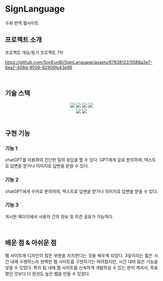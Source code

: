 # SignLanguage
수화 번역 웹사이트
</br>
## 프로젝트 소개

<p align="justify">
프로젝트 개요/동기
프로젝트 7차 
</p>

<p align="center">


https://github.com/SonEunBi/SignLanguage/assets/67938122/5588a2e7-8ea7-408d-9509-92906fe43e99

</p>

<br>

## 기술 스택

<div align=center>
  <img src="https://img.shields.io/badge/html5-E34F26?style=for-the-badge&logo=html5&logoColor=white"> 
  <img src="https://img.shields.io/badge/css-1572B6?style=for-the-badge&logo=css3&logoColor=white"> 
  <img src="https://img.shields.io/badge/javascript-F7DF1E?style=for-the-badge&logo=javascript&logoColor=black"> 
  <img src="https://img.shields.io/badge/mysql-4479A1?style=for-the-badge&logo=mysql&logoColor=white">
</div>
<div align=center>
  <img src="https://img.shields.io/badge/django-092E20?style=for-the-badge&logo=django&logoColor=white">
  <img src="https://img.shields.io/badge/amazonaws-232F3E?style=for-the-badge&logo=amazonaws&logoColor=white"> 
</div>
<br>

## 구현 기능

### 기능 1
chatGPT를 이용하여 간단한 질의 응답을 할 수 있다.
GPT에게 글로 문의하여, 텍스트로 답변을 받거나 이미지로 답변을 받을 수 있다.

### 기능 2
chatGPT에게 수어로 문의하여, 텍스트로 답변을 받거나 이미지로 답변을 받을 수 있다.

### 기능 3
게시판 페이지에서 사용자 간의 정보 및 의견 공유가 가능하다.


<br>

## 배운 점 & 아쉬운 점

<p align="justify">
웹 사이트에 디자인이 많은 부분을 차지한다는 것을 배우게 되었다. 3일이라는 짧은 시간 내에 수행하느라 완벽한 웹 사이트를 구현하기는 어려웠지만, 시간 대비 많은 기능을 넣을 수 있었다. 특히 팀 내에 웹 사이트를 신속하게 개발하실 수 있는 분이 계셔서, 목표했던 것보다 더 완성도 높은 웹을 만들 수 있었다.
</p>

<br>


<!-- Stack Icon Refernces -->

[js]: /images/stack/javascript.svg
[ts]: /images/stack/typescript.svg
[react]: /images/stack/react.svg
[node]: /images/stack/node.svg
